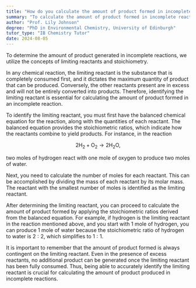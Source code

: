 ```yaml
---
title: "How do you calculate the amount of product formed in incomplete reactions?"
summary: "To calculate the amount of product formed in incomplete reactions, you use the concept of limiting reactants and stoichiometry."
author: "Prof. Lily Johnson"
degree: "PhD in Environmental Chemistry, University of Edinburgh"
tutor_type: "IB Chemistry Tutor"
date: 2024-08-05
---
```


To determine the amount of product generated in incomplete reactions, we utilize the concepts of limiting reactants and stoichiometry.

In any chemical reaction, the limiting reactant is the substance that is completely consumed first, and it dictates the maximum quantity of product that can be produced. Conversely, the other reactants present are in excess and will not be entirely converted into products. Therefore, identifying the limiting reactant is essential for calculating the amount of product formed in an incomplete reaction.

To identify the limiting reactant, you must first have the balanced chemical equation for the reaction, along with the quantities of each reactant. The balanced equation provides the stoichiometric ratios, which indicate how the reactants combine to yield products. For instance, in the reaction 

$$ 
2 \text{H}_2 + \text{O}_2 \rightarrow 2 \text{H}_2\text{O}, 
$$ 

two moles of hydrogen react with one mole of oxygen to produce two moles of water.

Next, you need to calculate the number of moles for each reactant. This can be accomplished by dividing the mass of each reactant by its molar mass. The reactant with the smallest number of moles is identified as the limiting reactant.

After determining the limiting reactant, you can proceed to calculate the amount of product formed by applying the stoichiometric ratios derived from the balanced equation. For example, if hydrogen is the limiting reactant in the reaction mentioned above, and you start with $1$ mole of hydrogen, you can produce $1$ mole of water because the stoichiometric ratio of hydrogen to water is $2:2$, which simplifies to $1:1$.

It is important to remember that the amount of product formed is always contingent on the limiting reactant. Even in the presence of excess reactants, no additional product can be generated once the limiting reactant has been fully consumed. Thus, being able to accurately identify the limiting reactant is crucial for calculating the amount of product produced in incomplete reactions.
    
